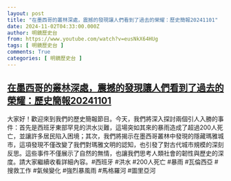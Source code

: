 ```yaml
---
layout: post
title: "在墨西哥的叢林深處，震撼的發現讓人們看到了過去的榮耀：歷史簡報20241101"
date: 2024-11-02T04:33:00.000Z
author: 明鏡歷史台
from: https://www.youtube.com/watch?v=eusNkX64HUg
tags: [ 明鏡歷史台 ]
comments: True
categories: [ 明鏡歷史台 ]
---
```

<!--1730521980000-->
[在墨西哥的叢林深處，震撼的發現讓人們看到了過去的榮耀：歷史簡報20241101](https://www.youtube.com/watch?v=eusNkX64HUg)
------

<div>
大家好！歡迎來到我們的歷史簡報節目。今天，我們將深入探討兩個引人入勝的事件：首先是西班牙東部罕見的洪水災難，這場突如其來的暴雨造成了超過200人死亡，並讓許多居民陷入困境；其次，我們將揭示在墨西哥叢林中發現的隱藏瑪雅城市，這項發現不僅改變了我們對瑪雅文明的認知，也引發了對古代城市規模的深刻反思。這些事件不僅展示了自然的無情，也讓我們思考人類社會的韌性與歷史的深度。請大家繼續收看詳細內容。#西班牙 #洪水 #200人死亡 #暴雨 #瓦倫西亞 #搜救工作 #氣候變化 #強烈暴風雨 #馬格羅河 #圖里亞河
</div>
